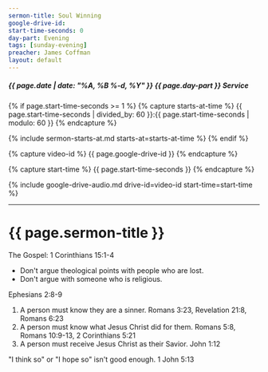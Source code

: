 ```yaml
---
sermon-title: Soul Winning
google-drive-id: 
start-time-seconds: 0
day-part: Evening
tags: [sunday-evening]
preacher: James Coffman
layout: default
---
```


##### {{ page.date | date: "%A, %B %-d, %Y" }} {{ page.day-part }} Service

{% if page.start-time-seconds >= 1 %}
{% capture starts-at-time %}
{{ page.start-time-seconds | divided_by: 60 }}:{{ page.start-time-seconds | modulo: 60 }}
{% endcapture %}

{% include sermon-starts-at.md starts-at=starts-at-time %}
{% endif %}

{% capture video-id %}
{{ page.google-drive-id }}
{% endcapture %}

{% capture start-time %}
{{ page.start-time-seconds }}
{% endcapture %}

{% include google-drive-audio.md drive-id=video-id start-time=start-time %}

***

# {{ page.sermon-title }}

The Gospel: 1 Corinthians 15:1-4

- Don't argue theological points with people who are lost.
- Don't argue with someone who is religious.

Ephesians 2:8-9

1. A person must know they are a sinner. Romans 3:23, Revelation 21:8, Romans 6:23
2. A person must know what Jesus Christ did for them. Romans 5:8, Romans 10:9-13, 2 Corinthians 5:21
3. A person must receive Jesus Christ as their Savior. John 1:12

"I think so" or "I hope so" isn't good enough. 1 John 5:13
